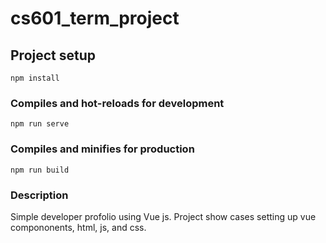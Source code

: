# cs601_term_project

## Project setup
```
npm install
```

### Compiles and hot-reloads for development
```
npm run serve
```

### Compiles and minifies for production
```
npm run build
```


### Description
Simple developer profolio using Vue js. Project show cases setting up vue compononents, html, js, and css.
